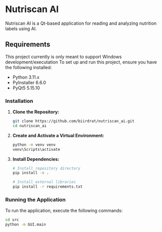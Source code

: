 # Nutriscan AI

Nutriscan AI is a Qt-based application for reading and analyzing nutrition labels using AI.

## Requirements
This project currently is only meant to support Windows development/executation
To set up and run this project, ensure you have the following installed:

- Python 3.11.x
- PyInstaller 6.6.0
- PyQt5 5.15.10

### Installation

1. **Clone the Repository:**

    ```sh
    git clone https://github.com/biirdrat/nutriscan_ai.git
    cd nutriscan_ai
    ```

2. **Create and Activate a Virtual Environment:**

    ```sh
    python -m venv venv
    venv\Scripts\activate
    ```

3. **Install Dependencies:**

    ```sh
    # Install repository directory
    pip install -e .

    # Install external libraries
    pip install -r requirements.txt
    ```


### Running the Application

To run the application, execute the following commands:

```sh
cd src
python -m GUI.main
```

